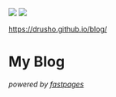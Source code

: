 ![](https://github.com/drusho/blog/workflows/CI/badge.svg)
![](https://github.com/drusho/blog/workflows/GH-Pages%20Status/badge.svg)

https://drusho.github.io/blog/

# My Blog


_powered by [fastpages](https://github.com/fastai/fastpages)_

